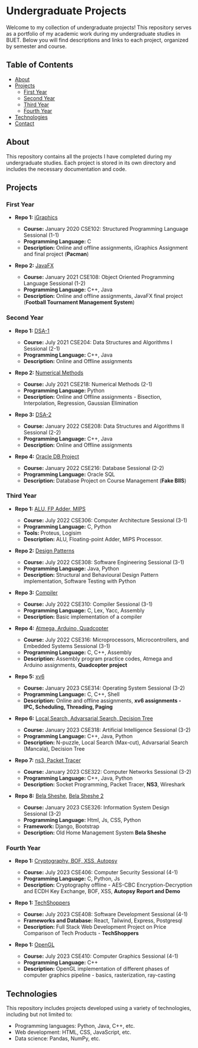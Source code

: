 # Undergraduate Projects

Welcome to my collection of undergraduate projects! This repository serves as a portfolio of my academic work during my undergraduate studies in BUET. Below you will find descriptions and links to each project, organized by semester and course.

## Table of Contents
- [About](#about)
- [Projects](#projects)
  - [First Year](#first-year)
  - [Second Year](#second-year)
  - [Third Year](#third-year)
  - [Fourth Year](#fourth-year)
- [Technologies](#technologies)
- [Contact](#contact)

## About
This repository contains all the projects I have completed during my undergraduate studies. Each project is stored in its own directory and includes the necessary documentation and code.

## Projects

### First Year
- **Repo 1:** [iGraphics](https://github.com/sheikhDipta003/CSE-102-BUET)
  - **Course:** January 2020 CSE102: Structured Programming Language Sessional (1-1)
  - **Programming Language:** C
  - **Description:** Online and offline assignments, iGraphics Assignment and final project (**Pacman**)

- **Repo 2:** [JavaFX](https://github.com/sheikhDipta003/CSE-108-BUET)
  - **Course:** January 2021 CSE108: Object Oriented Programming Language Sessional (1-2)
  - **Programming Language:** C++, Java
  - **Description:** Online and offline assignments, JavaFX final project (**Football Tournament Management System**)

### Second Year
- **Repo 1:** [DSA-1](https://github.com/sheikhDipta003/CSE-204-BUET)
  - **Course:** July 2021 CSE204: Data Structures and Algorithms I Sessional (2-1)
  - **Programming Language:** C++, Java
  - **Description:** Online and Offline assignments

- **Repo 2:** [Numerical Methods](https://github.com/sheikhDipta003/CSE-218-BUET)
  - **Course:** July 2021 CSE218: Numerical Methods (2-1)
  - **Programming Language:** Python
  - **Description:** Online and Offline assignments - Bisection, Interpolation, Regression, Gaussian Elimination

- **Repo 3:** [DSA-2](https://github.com/sheikhDipta003/CSE-208-BUET)
  - **Course:** January 2022 CSE208: Data Structures and Algorithms II Sessional (2-2)
  - **Programming Language:** C++, Java
  - **Description:** Online and Offline assignments

- **Repo 4:** [Oracle DB Project](https://github.com/sheikhDipta003/CSE-216-BUET)
  - **Course:** January 2022 CSE216: Database Sessional (2-2)
  - **Programming Language:** Oracle SQL
  - **Description:** Database Project on Course Management (**Fake BIIS**)

### Third Year
- **Repo 1:** [ALU, FP Adder, MIPS](https://github.com/sheikhDipta003/CSE-306-BUET)
  - **Course:** July 2022 CSE306: Computer Architecture Sessional (3-1)
  - **Programming Language:** C, Python
  - **Tools:** Proteus, Logisim
  - **Description:** ALU, Floating-point Adder, MIPS Processor.

- **Repo 2:** [Design Patterns](https://github.com/sheikhDipta003/CSE-308-BUET)
  - **Course:** July 2022 CSE308: Software Engineering Sessional (3-1)
  - **Programming Language:** Java, Python
  - **Description:** Structural and Behavioural Design Pattern implementation, Software Testing with Python

- **Repo 3:** [Compiler](https://github.com/sheikhDipta003/CSE-310-BUET)
  - **Course:** July 2022 CSE310: Compiler Sessional (3-1)
  - **Programming Language:** C, Lex, Yacc, Assembly
  - **Description:** Basic implementation of a compiler

- **Repo 4:** [Atmega, Arduino, Quadcopter](https://github.com/sheikhDipta003/CSE-316-BUET)
  - **Course:** July 2022 CSE316: Microprocessors, Microcontrollers, and Embedded Systems Sessional (3-1)
  - **Programming Language:** C, C++, Assembly
  - **Description:** Assembly program practice codes, Atmega and Arduino assignments, **Quadcopter project**

- **Repo 5:** [xv6](https://github.com/sheikhDipta003/CSE314-BUET)
  - **Course:** January 2023 CSE314: Operating System Sessional (3-2)
  - **Programming Language:** C, C++, Shell
  - **Description:** Online and offline assignments, **xv6 assignments - IPC, Scheduling, Threading, Paging**

- **Repo 6:** [Local Search, Advarsarial Search, Decision Tree](https://github.com/sheikhDipta003/CSE314-BUET)
  - **Course:** January 2023 CSE318: Artificial Intelligence Sessional (3-2)
  - **Programming Language:** C++, Java, Python
  - **Description:** N-puzzle, Local Search (Max-cut), Advarsarial Search (Mancala), Decision Tree

- **Repo 7:** [ns3, Packet Tracer](https://github.com/sheikhDipta003/CSE-322-BUET)
  - **Course:** January 2023 CSE322: Computer Networks Sessional (3-2)
  - **Programming Language:** C++, Java, Python
  - **Description:** Socket Programming, Packet Tracer, **NS3**, Wireshark

- **Repo 8:** [Bela Sheshe](https://github.com/sheikhDipta003/Bela-Sheshe), [Bela Sheshe 2](https://github.com/sheikhDipta003/ISD-group02-Belasheshe)
  - **Course:** January 2023 CSE326: Information System Design Sessional (3-2)
  - **Programming Language:** Html, Js, CSS, Python
  - **Framework:**  Django, Bootstrap
  - **Description:** Old Home Management System **Bela Sheshe**

### Fourth Year
- **Repo 1:** [Cryptography, BOF, XSS, Autopsy](https://github.com/sheikhDipta003/CSE-406-Computer-Security)
  - **Course:** July 2023 CSE406: Computer Security Sessional (4-1)
  - **Programming Language:** C, Python, Js
  - **Description:** Cryptography offline - AES-CBC Encryption-Decryption and ECDH Key Exchange, BOF, XSS, **Autopsy Report and Demo**

- **Repo 1:** [TechShoppers](https://github.com/sheikhDipta003/CSE408-BUET-Software-Development)
  - **Course:** July 2023 CSE408: Software Development Sessional (4-1)
  - **Frameworks and Database:** React, Tailwind, Express, Postgresql
  - **Description:** Full Stack Web Development Project on Price Comparison of Tech Products - **TechShoppers**

- **Repo 1:** [OpenGL](https://github.com/sheikhDipta003/CSE-410-Computer-Graphics)
  - **Course:** July 2023 CSE410: Computer Graphics Sessional (4-1)
  - **Programming Language:** C++
  - **Description:** OpenGL implementation of different phases of computer graphics pipeline - basics, rasterization, ray-casting

## Technologies
This repository includes projects developed using a variety of technologies, including but not limited to:
- Programming languages: Python, Java, C++, etc.
- Web development: HTML, CSS, JavaScript, etc.
- Data science: Pandas, NumPy, etc.


